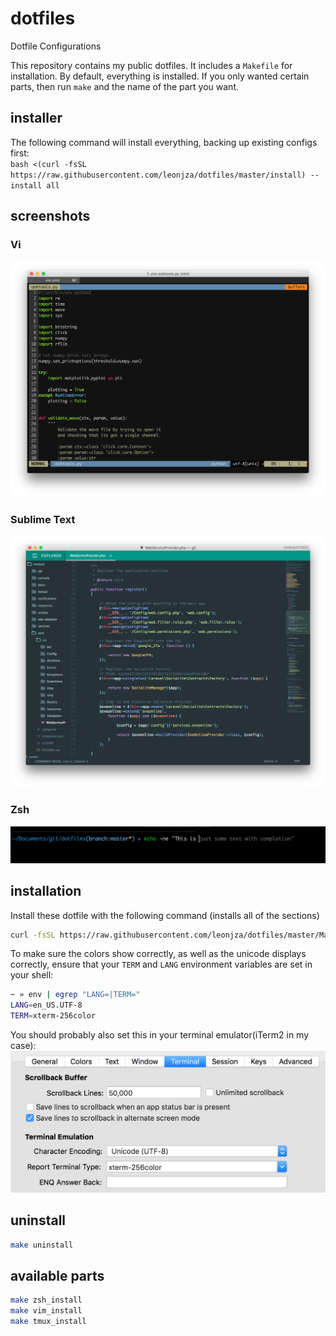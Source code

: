 # dotfiles
Dotfile Configurations

This repository contains my public dotfiles. It includes a `Makefile` for installation. By default, everything is installed. If you only wanted certain parts, then run `make` and the name of the part you want.

## installer
The following command will install everything, backing up existing configs first:  
`bash <(curl -fsSL https://raw.githubusercontent.com/leonjza/dotfiles/master/install) --install all`

## screenshots
### Vi
![vim](screenshots/vim.png "Vi")
### Sublime Text
![ZSH](screenshots/sublime.png "ZSH Shell")
### Zsh
![ZSH](screenshots/shell.png "ZSH Shell")

## installation
Install these dotfile with the following command (installs all of the sections)
```bash
curl -fsSL https://raw.githubusercontent.com/leonjza/dotfiles/master/Makefile -o Makefile && make
````

To make sure the colors show correctly, as well as the unicode displays correctly, ensure that your `TERM` and `LANG` environment variables are set in your shell:

```bash
~ » env | egrep "LANG=|TERM="
LANG=en_US.UTF-8
TERM=xterm-256color
```

You should probably also set this in your terminal emulator(iTerm2 in my case):
![ZSH](screenshots/iterm_profile.png "ZSH Shell")

## uninstall
```bash
make uninstall
```

## available parts
```bash
make zsh_install
make vim_install
make tmux_install
```
